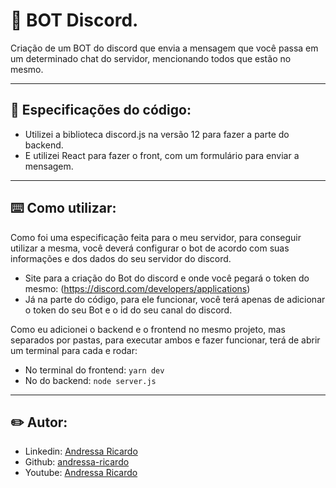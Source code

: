 # 🤖 BOT Discord.

Criação de um BOT do discord que envia a mensagem que você passa em um determinado chat do servidor, mencionando todos que estão no mesmo.

<hr/>

## 🔎 Especificações do código:

- Utilizei a biblioteca discord.js na versão 12 para fazer a parte do backend.
- E utilizei React para fazer o front, com um formulário para enviar a mensagem.

<hr/>

## ⌨️ Como utilizar:

Como foi uma especificação feita para o meu servidor, para  conseguir utilizar a mesma, você deverá configurar o bot de acordo com suas informações e dos dados do seu servidor do discord. 
- Site para a criação do Bot do discord e onde você pegará o token do mesmo: (https://discord.com/developers/applications)
- Já na parte do código, para ele funcionar, você terá apenas de adicionar o token do seu Bot e o id do seu canal do discord.

Como eu adicionei o backend e o frontend no mesmo projeto, mas separados por pastas, para executar ambos e fazer funcionar, terá de abrir um terminal para cada e rodar: 
- No terminal do frontend: `yarn dev`
- No do backend: `node server.js`

<hr/>

## ✏️ Autor:

- Linkedin: [Andressa Ricardo](https://www.linkedin.com/in/andressa-ricardo/)
- Github: [andressa-ricardo](https://github.com/andressa-ricardo)
- Youtube: [Andressa Ricardo](https://www.youtube.com/channel/UClWchUw2pxmTfQt3xpVN9yw)